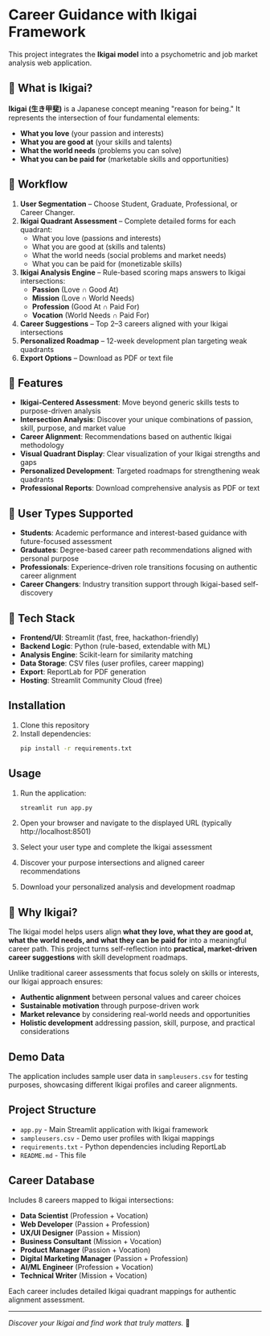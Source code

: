 # Career Guidance with Ikigai Framework

This project integrates the **Ikigai model** into a psychometric and job market analysis web application.

## 🌸 What is Ikigai?

**Ikigai (生き甲斐)** is a Japanese concept meaning "reason for being." It represents the intersection of four fundamental elements:

- **What you love** (your passion and interests)
- **What you are good at** (your skills and talents)  
- **What the world needs** (problems you can solve)
- **What you can be paid for** (marketable skills and opportunities)

## 🔹 Workflow

1. **User Segmentation** – Choose Student, Graduate, Professional, or Career Changer.
2. **Ikigai Quadrant Assessment** – Complete detailed forms for each quadrant:
   - What you love (passions and interests)
   - What you are good at (skills and talents)
   - What the world needs (social problems and market needs)
   - What you can be paid for (monetizable skills)
3. **Ikigai Analysis Engine** – Rule-based scoring maps answers to Ikigai intersections:
   - **Passion** (Love ∩ Good At)
   - **Mission** (Love ∩ World Needs)
   - **Profession** (Good At ∩ Paid For)
   - **Vocation** (World Needs ∩ Paid For)
4. **Career Suggestions** – Top 2–3 careers aligned with your Ikigai intersections
5. **Personalized Roadmap** – 12-week development plan targeting weak quadrants
6. **Export Options** – Download as PDF or text file

## 🔹 Features

- **Ikigai-Centered Assessment**: Move beyond generic skills tests to purpose-driven analysis
- **Intersection Analysis**: Discover your unique combinations of passion, skill, purpose, and market value
- **Career Alignment**: Recommendations based on authentic Ikigai methodology
- **Visual Quadrant Display**: Clear visualization of your Ikigai strengths and gaps
- **Personalized Development**: Targeted roadmaps for strengthening weak quadrants
- **Professional Reports**: Download comprehensive analysis as PDF or text

## 🔹 User Types Supported

- **Students**: Academic performance and interest-based guidance with future-focused assessment
- **Graduates**: Degree-based career path recommendations aligned with personal purpose
- **Professionals**: Experience-driven role transitions focusing on authentic career alignment  
- **Career Changers**: Industry transition support through Ikigai-based self-discovery

## 🔹 Tech Stack

- **Frontend/UI**: Streamlit (fast, free, hackathon-friendly)
- **Backend Logic**: Python (rule-based, extendable with ML)
- **Analysis Engine**: Scikit-learn for similarity matching
- **Data Storage**: CSV files (user profiles, career mapping)
- **Export**: ReportLab for PDF generation
- **Hosting**: Streamlit Community Cloud (free)

## Installation

1. Clone this repository
2. Install dependencies:
   ```bash
   pip install -r requirements.txt
   ```

## Usage

1. Run the application:
   ```bash
   streamlit run app.py
   ```

2. Open your browser and navigate to the displayed URL (typically http://localhost:8501)

3. Select your user type and complete the Ikigai assessment

4. Discover your purpose intersections and aligned career recommendations

5. Download your personalized analysis and development roadmap

## 🔹 Why Ikigai?

The Ikigai model helps users align **what they love, what they are good at, what the world needs, and what they can be paid for** into a meaningful career path. This project turns self-reflection into **practical, market-driven career suggestions** with skill development roadmaps.

Unlike traditional career assessments that focus solely on skills or interests, our Ikigai approach ensures:

- **Authentic alignment** between personal values and career choices
- **Sustainable motivation** through purpose-driven work
- **Market relevance** by considering real-world needs and opportunities
- **Holistic development** addressing passion, skill, purpose, and practical considerations

## Demo Data

The application includes sample user data in `sampleusers.csv` for testing purposes, showcasing different Ikigai profiles and career alignments.

## Project Structure

- `app.py` - Main Streamlit application with Ikigai framework
- `sampleusers.csv` - Demo user profiles with Ikigai mappings
- `requirements.txt` - Python dependencies including ReportLab
- `README.md` - This file

## Career Database

Includes 8 careers mapped to Ikigai intersections:
- **Data Scientist** (Profession + Vocation)
- **Web Developer** (Passion + Profession)  
- **UX/UI Designer** (Passion + Mission)
- **Business Consultant** (Mission + Vocation)
- **Product Manager** (Passion + Vocation)
- **Digital Marketing Manager** (Passion + Profession)
- **AI/ML Engineer** (Profession + Vocation)
- **Technical Writer** (Mission + Vocation)

Each career includes detailed Ikigai quadrant mappings for authentic alignment assessment.

---

*Discover your Ikigai and find work that truly matters.* 🌸